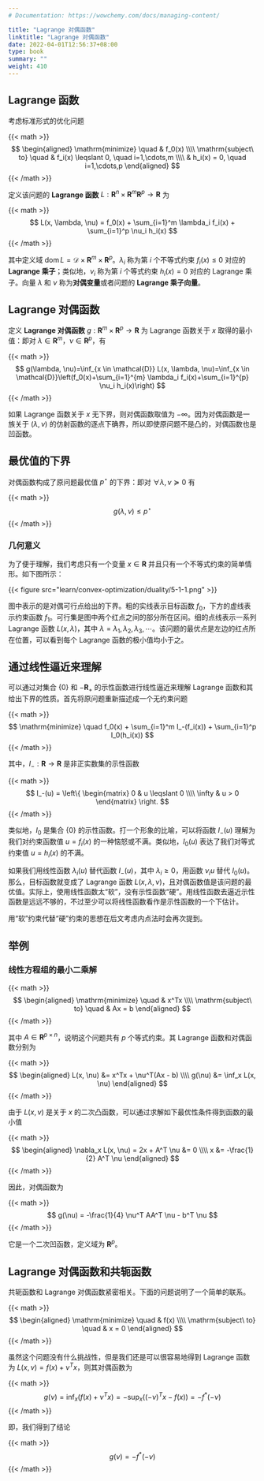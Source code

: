 ```yaml
---
# Documentation: https://wowchemy.com/docs/managing-content/

title: "Lagrange 对偶函数"
linktitle: "Lagrange 对偶函数"
date: 2022-04-01T12:56:37+08:00
type: book
summary: ""
weight: 410
---
```


<!--more-->

## Lagrange 函数

考虑标准形式的优化问题

{{< math >}}
$$
\begin{aligned}
    \mathrm{minimize} \quad & f_0(x) \\\\
    \mathrm{subject\ to} \quad & f_i(x) \leqslant 0, \quad i=1,\cdots,m \\\\
    & h_i(x) = 0, \quad i=1,\cdots,p
\end{aligned}
$$
{{< /math >}}

定义该问题的 **Lagrange 函数** $L: \mathbf{R}^n \times \mathbf{R}^m \mathbf{R}^p \rightarrow \mathbf{R}$ 为

{{< math >}}
$$
L(x, \lambda, \nu) = f_0(x) + \sum_{i=1}^m \lambda_i f_i(x) + \sum_{i=1}^p \nu_i h_i(x)
$$
{{< /math >}}

其中定义域 $\operatorname{dom} L = \mathcal{D} \times \mathbf{R}^m \times \mathbf{R}^p$。$\lambda_i$ 称为第 $i$ 个不等式约束 $f_i(x) \leqslant 0$ 对应的 **Lagrange 乘子**；类似地，$\nu_i$ 称为第 $i$ 个等式约束 $h_i(x) = 0$ 对应的 Lagrange 乘子。向量 $\lambda$ 和 $\nu$ 称为**对偶变量**或者问题的 **Lagrange 乘子向量**。

## Lagrange 对偶函数

定义 **Lagrange 对偶函数** $g: \mathbf{R}^m \times \mathbf{R}^p \rightarrow \mathbf{R}$ 为 Lagrange 函数关于 $x$ 取得的最小值：即对 $\lambda \in \mathbf{R}^m$，$\nu \in \mathbf{R}^p$，有

{{< math >}}
$$
g(\lambda, \nu)=\inf_{x \in \mathcal{D}} L(x, \lambda, \nu)=\inf_{x \in \mathcal{D}}\left(f_0(x)+\sum_{i=1}^{m} \lambda_i f_i(x)+\sum_{i=1}^{p} \nu_i h_i(x)\right)
$$
{{< /math >}}

如果 Lagrange 函数关于 $x$ 无下界，则对偶函数取值为 $-\infty$。因为对偶函数是一族关于 $(\lambda, \nu)$ 的仿射函数的逐点下确界，所以即使原问题不是凸的，对偶函数也是凹函数。

## 最优值的下界

对偶函数构成了原问题最优值 $p^{\star}$ 的下界：即对 $\forall \lambda, \nu \succeq 0$ 有

{{< math >}}
$$
g(\lambda, \nu) \leqslant p^{\star}
$$
{{< /math >}}

### 几何意义

为了便于理解，我们考虑只有一个变量 $x \in \mathbf{R}$ 并且只有一个不等式约束的简单情形。如下图所示：

{{< figure src="learn/convex-optimization/duality/5-1-1.png" >}}

图中表示的是对偶可行点给出的下界。粗的实线表示目标函数 $f_0$，下方的虚线表示约束函数 $f_1$。可行集是图中两个红点之间的部分所在区间。细的点线表示一系列 Lagrange 函数 $L(x, \lambda)$，其中 $\lambda = \lambda_1, \lambda_2, \lambda_3, \cdots$。该问题的最优点是左边的红点所在位置，可以看到每个 Lagrange 函数的极小值均小于之。

## 通过线性逼近来理解

可以通过对集合 $\{0\}$ 和 $-\mathbf{R}_+$ 的示性函数进行线性逼近来理解 Lagrange 函数和其给出下界的性质。首先将原问题重新描述成一个无约束问题

{{< math >}}
$$
\mathrm{minimize} \quad f_0(x) + \sum_{i=1}^m I_-(f_i(x)) + \sum_{i=1}^p I_0(h_i(x))
$$
{{< /math >}}

其中，$I_-: \mathbf{R} \rightarrow \mathbf{R}$ 是非正实数集的示性函数

{{< math >}}
$$
I_-(u) = \left\{
    \begin{matrix}
        0 & u \leqslant 0 \\\\
        \infty & u > 0
    \end{matrix}
\right.
$$
{{< /math >}}

类似地，$I_0$ 是集合 $\{0\}$ 的示性函数。打一个形象的比喻，可以将函数 $I_-(u)$ 理解为我们对约束函数值 $u = f_i(x)$ 的一种恼怒或不满。类似地，$I_0(u)$ 表达了我们对等式约束值 $u = h_i(x)$ 的不满。

如果我们用线性函数 $\lambda_i(u)$ 替代函数 $I_-(u)$，其中 $\lambda_i \geqslant 0$，用函数 $\nu_i u$ 替代 $I_0(u)$。那么，目标函数就变成了 Lagrange 函数 $L(x, \lambda, \nu)$，且对偶函数值是该问题的最优值。实际上，使用线性函数太“软”，没有示性函数“硬”。用线性函数去逼近示性函数是远远不够的，不过至少可以将线性函数看作是示性函数的一个下估计。

用“软”约束代替“硬”约束的思想在后文考虑内点法时会再次提到。

## 举例

### 线性方程组的最小二乘解

{{< math >}}
$$
\begin{aligned}
    \mathrm{minimize} \quad & x^Tx \\\\
    \mathrm{subject\ to} \quad & Ax = b
\end{aligned}
$$
{{< /math >}}

其中 $A \in \mathbf{R}^{p \times n}$，说明这个问题共有 $p$ 个等式约束。其 Lagrange 函数和对偶函数分别为

{{< math >}}
$$
\begin{aligned}
    L(x, \nu) &= x^Tx + \nu^T(Ax - b) \\\\
    g(\nu) &= \inf_x L(x, \nu)
\end{aligned}
$$
{{< /math >}}

由于 $L(x, \nu)$ 是关于 $x$ 的二次凸函数，可以通过求解如下最优性条件得到函数的最小值

{{< math >}}
$$
\begin{aligned}
    \nabla_x L(x, \nu) = 2x + A^T \nu &= 0 \\\\
    x &= -\frac{1}{2} A^T \nu
\end{aligned}
$$
{{< /math >}}

因此，对偶函数为

{{< math >}}
$$
g(\nu) = -\frac{1}{4} \nu^T AA^T \nu - b^T \nu
$$
{{< /math >}}

它是一个二次凹函数，定义域为 $\mathbf{R}^p$。

## Lagrange 对偶函数和共轭函数

共轭函数和 Lagrange 对偶函数紧密相关。下面的问题说明了一个简单的联系。

{{< math >}}
$$
\begin{aligned}
    \mathrm{minimize} \quad & f(x) \\\\
    \mathrm{subject\ to} \quad & x = 0
\end{aligned}
$$
{{< /math >}}

虽然这个问题没有什么挑战性，但是我们还是可以很容易地得到 Lagrange 函数为 $L(x, \nu) = f(x) + \nu^T x$，则其对偶函数为

{{< math >}}
$$
g(\nu) = \inf_x (f(x) + \nu^T x) = -\sup_x ((-\nu)^Tx - f(x)) = -f^{*}(-\nu)
$$
{{< /math >}}

即，我们得到了结论

{{< math >}}
$$
g(\nu) = -f^{*}(-\nu)
$$
{{< /math >}}